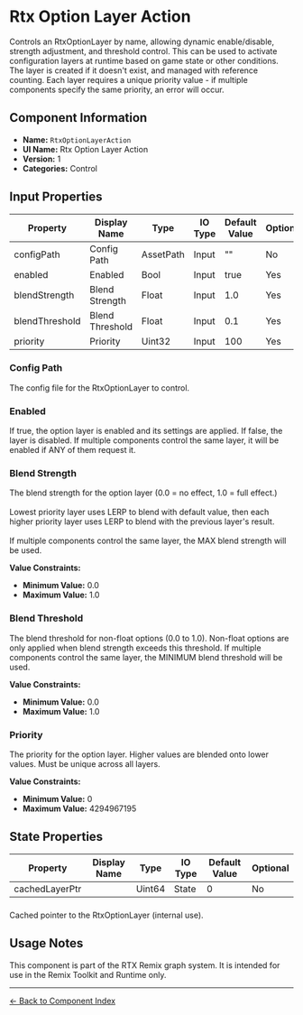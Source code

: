 # Rtx Option Layer Action

Controls an RtxOptionLayer by name, allowing dynamic enable/disable, strength adjustment, and threshold control\. This can be used to activate configuration layers at runtime based on game state or other conditions\. The layer is created if it doesn't exist, and managed with reference counting\. Each layer requires a unique priority value \- if multiple components specify the same priority, an error will occur\.

## Component Information

- **Name:** `RtxOptionLayerAction`
- **UI Name:** Rtx Option Layer Action
- **Version:** 1
- **Categories:** Control

## Input Properties

| Property | Display Name | Type | IO Type | Default Value | Optional |
|----------|--------------|------|---------|---------------|----------|
| configPath | Config Path | AssetPath | Input | "" | No | 
| enabled | Enabled | Bool | Input | true | Yes | 
| blendStrength | Blend Strength | Float | Input | 1\.0 | Yes | 
| blendThreshold | Blend Threshold | Float | Input | 0\.1 | Yes | 
| priority | Priority | Uint32 | Input | 100 | Yes | 

### Config Path

The config file for the RtxOptionLayer to control\.


### Enabled

If true, the option layer is enabled and its settings are applied\. If false, the layer is disabled\. If multiple components control the same layer, it will be enabled if ANY of them request it\.


### Blend Strength

The blend strength for the option layer \(0\.0 = no effect, 1\.0 = full effect\.\)<br/><br/>Lowest priority layer uses LERP to blend with default value, then each higher priority layer uses LERP to blend with the previous layer's result\.<br/><br/>If multiple components control the same layer, the MAX blend strength will be used\.


**Value Constraints:**

- **Minimum Value:** 0\.0
- **Maximum Value:** 1\.0

### Blend Threshold

The blend threshold for non\-float options \(0\.0 to 1\.0\)\. Non\-float options are only applied when blend strength exceeds this threshold\. If multiple components control the same layer, the MINIMUM blend threshold will be used\.


**Value Constraints:**

- **Minimum Value:** 0\.0
- **Maximum Value:** 1\.0

### Priority

The priority for the option layer\. Higher values are blended onto lower values\. Must be unique across all layers\.


**Value Constraints:**

- **Minimum Value:** 0
- **Maximum Value:** 4294967195

## State Properties

| Property | Display Name | Type | IO Type | Default Value | Optional |
|----------|--------------|------|---------|---------------|----------|
| cachedLayerPtr |  | Uint64 | State | 0 | No | 

### 

Cached pointer to the RtxOptionLayer \(internal use\)\.


## Usage Notes

This component is part of the RTX Remix graph system. It is intended for use in the Remix Toolkit and Runtime only.

---
[← Back to Component Index](index.md)
